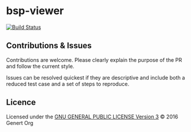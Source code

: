 # bsp-viewer
[![Build Status](https://travis-ci.org/Genert/bsp-viewer.svg?branch=master)](https://travis-ci.org/Genert/bsp-viewer)

## Contributions & Issues
Contributions are welcome. Please clearly explain the purpose of the PR and follow the current style.

Issues can be resolved quickest if they are descriptive and include both a reduced test case and a set of steps to reproduce.

## Licence
Licensed under the [GNU GENERAL PUBLIC LICENSE Version 3](LICENSE) © 2016 Genert Org
